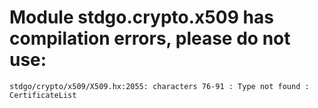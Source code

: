 # Module stdgo.crypto.x509 has compilation errors, please do not use:
```
stdgo/crypto/x509/X509.hx:2055: characters 76-91 : Type not found : CertificateList

```

